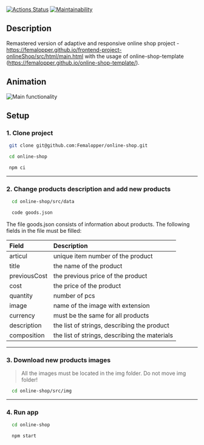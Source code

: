 [![Actions Status](https://github.com/Femalopper/online-shop-template/workflows/eslint-check/badge.svg?branch=main)](https://github.com/Femalopper/online-shop-template/actions)
[![Maintainability](https://api.codeclimate.com/v1/badges/28d20e82c76fef9dd29e/maintainability)](https://codeclimate.com/github/Femalopper/online-shop/maintainability)

## Description

Remastered version of adaptive and responsive online shop project - https://femalopper.github.io/frontend-project-onlineShop/src/html/main.html with the usage of online-shop-template (https://femalopper.github.io/online-shop-template/).

## Animation

![Main functionality](https://github.com/Femalopper/raw/blob/main/images/online-shop/Online-shop-template.gif)

## Setup

### 1\. Clone project

```sh
 git clone git@github.com:Femalopper/online-shop.git

 cd online-shop

 npm ci
```

---

### 2\. Change products description and add new products

```sh
  cd online-shop/src/data

  code goods.json
```

The file goods.json consists of information about products.
The following fields in the file must be filled:

| Field        | Description                                   |
| :----------- | :-------------------------------------------- |
| articul      | unique item number of the product             |
| title        | the name of the product                       |
| previousCost | the previous price of the product             |
| cost         | the price of the product                      |
| quantity     | number of pcs                                 |
| image        | name of the image with extension              |
| currency     | must be the same for all products             |
| description  | the list of strings, describing the product   |
| composition  | the list of strings, describing the materials |

---

### 3\. Download new products images

> All the images must be located in the img folder. Do not move img folder!

```sh
  cd online-shop/src/img
```

---

### 4\. Run app

```sh
  cd online-shop

  npm start
```
